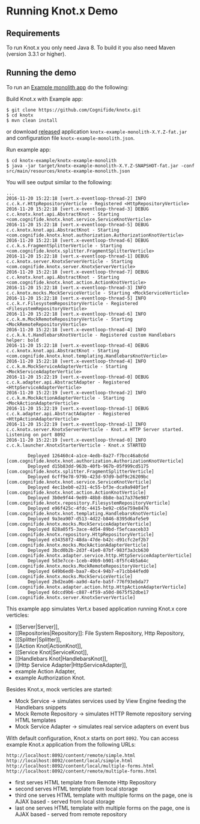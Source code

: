 # Running Knot.x Demo

## Requirements

To run Knot.x you only need Java 8.
To build it you also need Maven (version 3.3.1 or higher).

## Running the demo
To run an [Example monolith app](https://github.com/Cognifide/knotx/blob/master/knotx-example/knotx-example-monolith) do the following:

Build Knot.x with Example app:

```
$ git clone https://github.com/Cognifide/knotx.git
$ cd knotx
$ mvn clean install
```

or download [released](https://github.com/Cognifide/knotx/releases) application `knotx-example-monolith-X.Y.Z-fat.jar` and configuration file `knotx-example-monolith.json`.

Run example app:
```
$ cd knotx-example/knotx-example-monolith
$ java -jar target/knotx-example-monolith-X.Y.Z-SNAPSHOT-fat.jar -conf src/main/resources/knotx-example-monolith.json
```

You will see output similar to the following:
```
...
2016-11-20 15:22:18 [vert.x-eventloop-thread-2] INFO  c.c.k.r.HttpRepositoryVerticle - Registered <HttpRepositoryVerticle>
2016-11-20 15:22:18 [vert.x-eventloop-thread-3] DEBUG c.c.knotx.knot.api.AbstractKnot - Starting <com.cognifide.knotx.knot.service.ServiceKnotVerticle>
2016-11-20 15:22:18 [vert.x-eventloop-thread-5] DEBUG c.c.knotx.knot.api.AbstractKnot - Starting <com.cognifide.knotx.knot.authorization.AuthorizationKnotVerticle>
2016-11-20 15:22:18 [vert.x-eventloop-thread-6] DEBUG c.c.k.s.FragmentSplitterVerticle - Starting <com.cognifide.knotx.splitter.FragmentSplitterVerticle>
2016-11-20 15:22:18 [vert.x-eventloop-thread-1] DEBUG c.c.knotx.server.KnotxServerVerticle - Starting <com.cognifide.knotx.server.KnotxServerVerticle>
2016-11-20 15:22:18 [vert.x-eventloop-thread-7] DEBUG c.c.knotx.knot.api.AbstractKnot - Starting <com.cognifide.knotx.knot.action.ActionKnotVerticle>
2016-11-20 15:22:18 [vert.x-eventloop-thread-3] INFO  c.c.knotx.mocks.MockServiceVerticle - Starting <MockServiceVerticle>
2016-11-20 15:22:18 [vert.x-eventloop-thread-5] INFO  c.c.k.r.FilesystemRepositoryVerticle - Registered <FilesystemRepositoryVerticle>
2016-11-20 15:22:18 [vert.x-eventloop-thread-6] INFO  c.c.k.m.MockRemoteRepositoryVerticle - Starting <MockRemoteRepositoryVerticle>
2016-11-20 15:22:18 [vert.x-eventloop-thread-4] INFO  c.c.k.k.t.HandlebarsKnotVerticle - Registered custom Handlebars helper: bold
2016-11-20 15:22:18 [vert.x-eventloop-thread-4] DEBUG c.c.knotx.knot.api.AbstractKnot - Starting <com.cognifide.knotx.knot.templating.HandlebarsKnotVerticle>
2016-11-20 15:22:18 [vert.x-eventloop-thread-4] INFO  c.c.k.m.MockServiceAdapterVerticle - Starting <MockServiceAdapterVerticle>
2016-11-20 15:22:19 [vert.x-eventloop-thread-0] DEBUG c.c.k.adapter.api.AbstractAdapter - Registered <HttpServiceAdapterVerticle>
2016-11-20 15:22:19 [vert.x-eventloop-thread-2] INFO  c.c.k.m.MockActionAdapterVerticle - Starting <MockActionAdapterVerticle>
2016-11-20 15:22:19 [vert.x-eventloop-thread-1] DEBUG c.c.k.adapter.api.AbstractAdapter - Registered <HttpActionAdapterVerticle>
2016-11-20 15:22:19 [vert.x-eventloop-thread-1] INFO  c.c.knotx.server.KnotxServerVerticle - Knot.x HTTP Server started. Listening on port 8092
2016-11-20 15:22:19 [vert.x-eventloop-thread-0] INFO  c.c.k.launcher.KnotxStarterVerticle - Knot.x STARTED 

		Deployed 126460c4-a1ce-4edb-8a27-f7bcc46a8c6d [com.cognifide.knotx.knot.authorization.AuthorizationKnotVerticle]
		Deployed d15b83dd-963b-40fb-967b-05f999cd5175 [com.cognifide.knotx.splitter.FragmentSplitterVerticle]
		Deployed 6cff9e78-979b-423d-97d9-bdf9c26209bc [com.cognifide.knotx.knot.service.ServiceKnotVerticle]
		Deployed 4ec1beb0-e231-4c55-bf3e-dca9a940f1ef [com.cognifide.knotx.knot.action.ActionKnotVerticle]
		Deployed 3b0e9f44-9e89-48b8-8b8e-ba17a376e987 [com.cognifide.knotx.repository.FilesystemRepositoryVerticle]
		Deployed e96f425c-4fdc-4415-be92-c65e759e8476 [com.cognifide.knotx.knot.templating.HandlebarsKnotVerticle]
		Deployed 9a3ea907-d513-4d22-b846-8395d6afe5e9 [com.cognifide.knotx.mocks.MockServiceAdapterVerticle]
		Deployed 828a05f5-3ace-4d54-89bd-f5efcaaceb33 [com.cognifide.knotx.repository.HttpRepositoryVerticle]
		Deployed e34358f2-48da-47de-b42c-d91cfc2ef2b7 [com.cognifide.knotx.mocks.MockActionAdapterVerticle]
		Deployed 3bcd0b2b-2d3f-41e0-87bf-983f3a3cb630 [com.cognifide.knotx.adapter.service.http.HttpServiceAdapterVerticle]
		Deployed 5d3e7cce-1ceb-49b9-b901-8f5fc4b5a64c [com.cognifide.knotx.mocks.MockRemoteRepositoryVerticle]
		Deployed 649b6ed0-baa7-4bc4-94b7-e71cbb44fed0 [com.cognifide.knotx.mocks.MockServiceVerticle]
		Deployed 2bd2ea06-aa9d-4afe-ba5f-776f93ebda77 [com.cognifide.knotx.adapter.action.http.HttpActionAdapterVerticle]
		Deployed 6dccd9b6-c887-4f59-a50d-8675f52dbe17 [com.cognifide.knotx.server.KnotxServerVerticle]

```

This example app simulates Vert.x based application running Knot.x core verticles:
 - [[Server|Server]],
 - [[Repositories|Repository]]: File System Repository, Http Repository,
 - [[Splitter|Splitter]],
 - [[Action Knot|ActionKnot]],
 - [[Service Knot|ServiceKnot]],
 - [[Handlebars Knot|HandlebarsKnot]],
 - [[Http Service Adapter|HttpServiceAdapter]], 
 - example Action Adapter,
 - example Authorization Knot.
 
Besides Knot.x, mock verticles are started:
 - Mock Service  -> simulates services used by View Engine feeding the Handlebars snippets
 - Mock Remote Repository -> simulates HTTP Remote repository serving HTML templates
 - Mock Service Adapter -> simulates real service adapters on event bus

With default configuration, Knot.x starts on port `8092`. You can access example Knot.x application from the following URLs:
```
http://localhost:8092/content/remote/simple.html
http://localhost:8092/content/local/simple.html
http://localhost:8092/content/local/multiple-forms.html
http://localhost:8092/content/remote/multiple-forms.html
```
- first serves HTML template from Remote Http Repository
- second serves HTML template from local storage
- third one serves HTML template with multiple forms on the page, one is AJAX based - served from local storage
- last one serves HTML template with multiple forms on the page, one is AJAX based - served from remote repository
